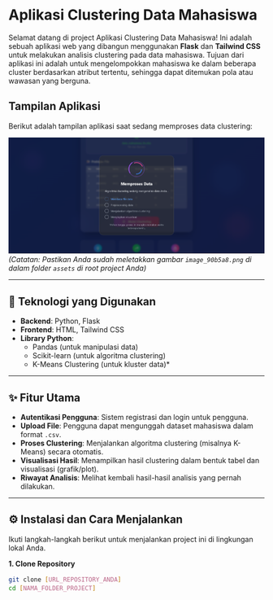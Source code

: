 # Aplikasi Clustering Data Mahasiswa

Selamat datang di project Aplikasi Clustering Data Mahasiswa! Ini adalah sebuah aplikasi web yang dibangun menggunakan **Flask** dan **Tailwind CSS** untuk melakukan analisis clustering pada data mahasiswa. Tujuan dari aplikasi ini adalah untuk mengelompokkan mahasiswa ke dalam beberapa cluster berdasarkan atribut tertentu, sehingga dapat ditemukan pola atau wawasan yang berguna.

## Tampilan Aplikasi

Berikut adalah tampilan aplikasi saat sedang memproses data clustering:

![Proses Clustering Data](assets/image_90b5a8.png)
*(Catatan: Pastikan Anda sudah meletakkan gambar `image_90b5a8.png` di dalam folder `assets` di root project Anda)*

---

## 🚀 Teknologi yang Digunakan

* **Backend**: Python, Flask
* **Frontend**: HTML, Tailwind CSS
* **Library Python**:
    * Pandas (untuk manipulasi data)
    * Scikit-learn (untuk algoritma clustering)
    * K-Means Clustering (untuk kluster data)*

---

## ✨ Fitur Utama

* **Autentikasi Pengguna**: Sistem registrasi dan login untuk pengguna.
* **Upload File**: Pengguna dapat mengunggah dataset mahasiswa dalam format `.csv`.
* **Proses Clustering**: Menjalankan algoritma clustering (misalnya K-Means) secara otomatis.
* **Visualisasi Hasil**: Menampilkan hasil clustering dalam bentuk tabel dan visualisasi (grafik/plot).
* **Riwayat Analisis**: Melihat kembali hasil-hasil analisis yang pernah dilakukan.

---

## ⚙️ Instalasi dan Cara Menjalankan

Ikuti langkah-langkah berikut untuk menjalankan project ini di lingkungan lokal Anda.

**1. Clone Repository**
```bash
git clone [URL_REPOSITORY_ANDA]
cd [NAMA_FOLDER_PROJECT]